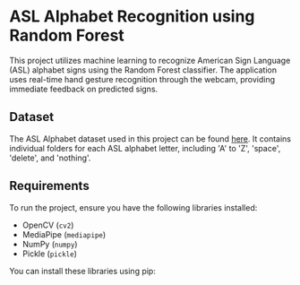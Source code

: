 # ASL Alphabet Recognition using Random Forest

This project utilizes machine learning to recognize American Sign Language (ASL) alphabet signs using the Random Forest classifier. The application uses real-time hand gesture recognition through the webcam, providing immediate feedback on predicted signs.

## Dataset
The ASL Alphabet dataset used in this project can be found [here](https://www.kaggle.com/datasets/grassknoted/asl-alphabet/code). It contains individual folders for each ASL alphabet letter, including 'A' to 'Z', 'space', 'delete', and 'nothing'.

## Requirements
To run the project, ensure you have the following libraries installed:
- OpenCV (`cv2`)
- MediaPipe (`mediapipe`)
- NumPy (`numpy`)
- Pickle (`pickle`)

You can install these libraries using pip:
